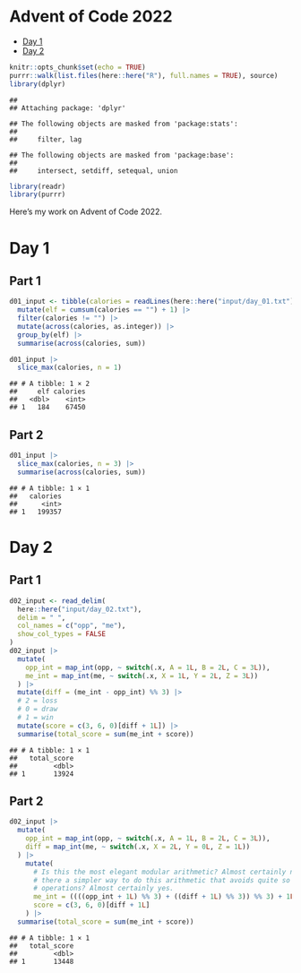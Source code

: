Advent of Code 2022
================

- <a href="#day-1" id="toc-day-1">Day 1</a>
- <a href="#day-2" id="toc-day-2">Day 2</a>

``` r
knitr::opts_chunk$set(echo = TRUE)
purrr::walk(list.files(here::here("R"), full.names = TRUE), source)
library(dplyr)
```

    ## 
    ## Attaching package: 'dplyr'

    ## The following objects are masked from 'package:stats':
    ## 
    ##     filter, lag

    ## The following objects are masked from 'package:base':
    ## 
    ##     intersect, setdiff, setequal, union

``` r
library(readr)
library(purrr)
```

Here’s my work on Advent of Code 2022.

# Day 1

## Part 1

``` r
d01_input <- tibble(calories = readLines(here::here("input/day_01.txt"))) |> 
  mutate(elf = cumsum(calories == "") + 1) |> 
  filter(calories != "") |> 
  mutate(across(calories, as.integer)) |> 
  group_by(elf) |> 
  summarise(across(calories, sum))

d01_input |> 
  slice_max(calories, n = 1)
```

    ## # A tibble: 1 × 2
    ##     elf calories
    ##   <dbl>    <int>
    ## 1   184    67450

## Part 2

``` r
d01_input |> 
  slice_max(calories, n = 3) |> 
  summarise(across(calories, sum))
```

    ## # A tibble: 1 × 1
    ##   calories
    ##      <int>
    ## 1   199357

# Day 2

## Part 1

``` r
d02_input <- read_delim(
  here::here("input/day_02.txt"),
  delim = " ",
  col_names = c("opp", "me"), 
  show_col_types = FALSE
)
d02_input |> 
  mutate(
    opp_int = map_int(opp, ~ switch(.x, A = 1L, B = 2L, C = 3L)), 
    me_int = map_int(me, ~ switch(.x, X = 1L, Y = 2L, Z = 3L))
  ) |> 
  mutate(diff = (me_int - opp_int) %% 3) |> 
  # 2 = loss
  # 0 = draw
  # 1 = win
  mutate(score = c(3, 6, 0)[diff + 1L]) |> 
  summarise(total_score = sum(me_int + score))
```

    ## # A tibble: 1 × 1
    ##   total_score
    ##         <dbl>
    ## 1       13924

## Part 2

``` r
d02_input |> 
  mutate(
    opp_int = map_int(opp, ~ switch(.x, A = 1L, B = 2L, C = 3L)), 
    diff = map_int(me, ~ switch(.x, X = 2L, Y = 0L, Z = 1L))
  ) |> 
    mutate(
      # Is this the most elegant modular arithmetic? Almost certainly not. Is
      # there a simpler way to do this arithmetic that avoids quite so many
      # operations? Almost certainly yes.
      me_int = ((((opp_int + 1L) %% 3) + ((diff + 1L) %% 3)) %% 3) + 1L, 
      score = c(3, 6, 0)[diff + 1L]
    ) |> 
  summarise(total_score = sum(me_int + score))
```

    ## # A tibble: 1 × 1
    ##   total_score
    ##         <dbl>
    ## 1       13448
